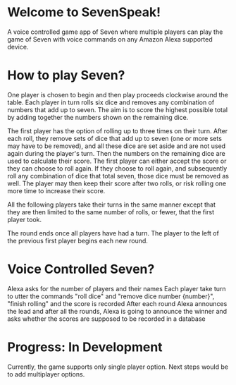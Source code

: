 # Welcome to SevenSpeak!

A voice controlled game app of Seven where multiple players can play the game of Seven with voice commands on any Amazon Alexa supported device.

# How to play Seven?

One player is chosen to begin and then play proceeds clockwise around the table. Each player in turn rolls six dice and removes any combination of numbers that add up to seven. The aim is to score the highest possible total by adding together the numbers shown on the remaining dice.

The first player has the option of rolling up to three times on their turn. After each roll, they remove sets of dice that add up to seven (one or more sets may have to be removed), and all these dice are set aside and are not used again during the player's turn. Then the numbers on the remaining dice are used to calculate their score. The first player can either accept the score or they can choose to roll again. If they choose to roll again, and subsequently roll any combination of dice that total seven, those dice must be removed as well. The player may then keep their score after two rolls, or risk rolling one more time to increase their score.

All the following players take their turns in the same manner except that they are then limited to the same number of rolls, or fewer, that the first player took.

The round ends once all players have had a turn. The player to the left of the previous first player begins each new round.

# Voice Controlled Seven?

Alexa asks for the number of players and their names
Each player take turn to utter the commands "roll dice" and "remove dice number {number}", "finish rolling" and the score is recorded
After each round Alexa announces the lead and after all the rounds, Alexa is going to announce the winner and asks whether the scores are supposed to be recorded in a database

# Progress: In Development

Currently, the game supports only single player option.
Next steps would be to add multiplayer options.
